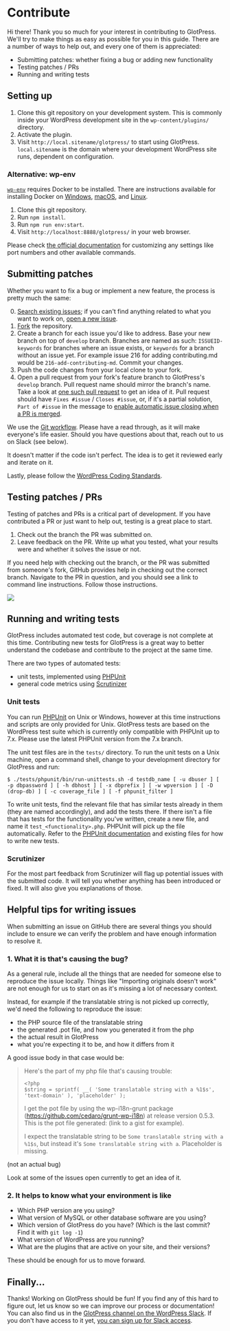 # Contribute

Hi there! Thank you so much for your interest in contributing to GlotPress. We'll try to make things as easy as possible for you in this guide. There are a number of ways to help out, and every one of them is appreciated:

* Submitting patches: whether fixing a bug or adding new functionality
* Testing patches / PRs
* Running and writing tests

## Setting up

1. Clone this git repository on your development system. This is commonly inside your WordPress development site in the `wp-content/plugins/` directory.
2. Activate the plugin.
3. Visit `http://local.sitename/glotpress/` to start using GlotPress. `local.sitename` is the domain where your development WordPress site runs, dependent on configuration.

### Alternative: wp-env

[`wp-env`](https://developer.wordpress.org/block-editor/reference-guides/packages/packages-env/) requires Docker to be installed. There are instructions available for installing Docker on [Windows](https://docs.docker.com/desktop/windows/install/), [macOS](https://docs.docker.com/desktop/mac/install/), and [Linux](https://docs.docker.com/engine/install/ubuntu/).

1. Clone this git repository.
2. Run `npm install`.
3. Run `npm run env:start`.
4. Visit `http://localhost:8888/glotpress/` in your web browser.

Please check [the official documentation](https://developer.wordpress.org/block-editor/reference-guides/packages/packages-env/) for customizing any settings like port numbers and other available commands.

## Submitting patches

Whether you want to fix a bug or implement a new feature, the process is pretty much the same:

0. [Search existing issues](https://github.com/GlotPress/GlotPress-WP/issues); if you can't find anything related to what you want to work on, [open a new issue](#helpful-tips-for-writing-issues).
1. [Fork](https://github.com/GlotPress/GlotPress-WP/fork) the repository.
2. Create a branch for each issue you'd like to address. Base your new branch on top of `develop` branch. Branches are named as such: `ISSUEID-keywords` for branches where an issue exists, or `keywords` for a branch without an issue yet. For example issue 216 for adding contributing.md would be `216-add-contributing-md`. Commit your changes.
3. Push the code changes from your local clone to your fork.
4. Open a pull request from your fork's feature branch to GlotPress's `develop` branch. Pull request name should mirror the branch's name. Take a look at [one such pull request](https://github.com/GlotPress/GlotPress-WP/pull/241) to get an idea of it. Pull request should have `Fixes #issue` / `Closes #issue`, or, if it's a partial solution, `Part of #issue` in the message to [enable automatic issue closing when a PR is merged](https://docs.github.com/en/issues/tracking-your-work-with-issues/linking-a-pull-request-to-an-issue).

We use the [Git workflow](https://github.com/GlotPress/GlotPress-WP/wiki/5.-Git-workflow). Please have a read through, as it will make everyone's life easier. Should you have questions about that, reach out to us on Slack (see below).

It doesn't matter if the code isn't perfect. The idea is to get it reviewed early and iterate on it.

Lastly, please follow the [WordPress Coding Standards](https://developer.wordpress.org/coding-standards/wordpress-coding-standards/).

## Testing patches / PRs

Testing of patches and PRs is a critical part of development. If you have contributed a PR or just want to help out, testing is a great place to start.

1. Check out the branch the PR was submitted on.
2. Leave feedback on the PR. Write up what you tested, what your results were and whether it solves the issue or not.

If you need help with checking out the branch, or the PR was submitted from someone's fork, GitHub provides help in checking out the correct branch. Navigate to the PR in question, and you should see a link to command line instructions. Follow those instructions.

![](https://cloud.githubusercontent.com/assets/617637/12953405/9df99808-d01a-11e5-88eb-958d23871f87.png)

## Running and writing tests

GlotPress includes automated test code, but coverage is not complete at this time. Contributing new tests for GlotPress is a great way to better understand the codebase and contribute to the project at the same time.

There are two types of automated tests:

* unit tests, implemented using [PHPUnit](https://phpunit.de/)
* general code metrics using [Scrutinizer](https://scrutinizer-ci.com/)

### Unit tests

You can run [PHPUnit](https://phpunit.de/) on Unix or Windows, however at this time instructions and scripts are only provided for Unix.  GlotPress tests are based on the WordPress test suite which is currently only compatible with PHPUnit up to 7.x. Please use the latest PHPUnit version from the 7.x branch.

The unit test files are in the `tests/` directory. To run the unit tests on a Unix machine, open a command shell, change to your development directory for GlotPress and run:

```
$ ./tests/phpunit/bin/run-unittests.sh -d testdb_name [ -u dbuser ] [ -p dbpassword ] [ -h dbhost ] [ -x dbprefix ] [ -w wpversion ] [ -D (drop-db) ] [ -c coverage_file ] [ -f phpunit_filter ]
```

To write unit tests, find the relevant file that has similar tests already in them (they are named accordingly), and add the tests there. If there isn't a file that has tests for the functionality you've written, create a new file, and name it `test_<functionality>.php`. PHPUnit will pick up the file automatically. Refer to the [PHPUnit documentation](https://phpunit.de/documentation.html) and existing files for how to write new tests.

### Scrutinizer

For the most part feedback from Scrutinizer will flag up potential issues with the submitted code. It will tell you whether anything has been introduced or fixed. It will also give you explanations of those.

## Helpful tips for writing issues

When submitting an issue on GitHub there are several things you should include to ensure we can verify the problem and have enough information to resolve it.

### 1. What it is that's causing the bug?

As a general rule, include all the things that are needed for someone else to reproduce the issue locally. Things like "Importing originals doesn't work" are not enough for us to start on as it's missing a lot of necessary context.

Instead, for example if the translatable string is not picked up correctly, we'd need the following to reproduce the issue:

* the PHP source file of the translatable string
* the generated .pot file, and how you generated it from the php
* the actual result in GlotPress
* what you're expecting it to be, and how it differs from it

A good issue body in that case would be:

> Here's the part of my php file that's causing trouble:
>
> ```
> <?php
> $string = sprintf( __( 'Some translatable string with a %1$s', 'text-domain' ), 'placeholder' );
> ```
>
> I get the pot file by using the wp-i18n-grunt package (https://github.com/cedaro/grunt-wp-i18n) at release version 0.5.3. This is the pot file generated: (link to a gist for example).
>
> I expect the translatable string to be `Some translatable string with a %1$s`, but instead it's `Some translatable string with a`. Placeholder is missing.

(not an actual bug)

Look at some of the issues open currently to get an idea of it.

### 2. It helps to know what your environment is like

* Which PHP version are you using?
* What version of MySQL or other database software are you using?
* Which version of GlotPress do you have? (Which is the last commit? Find it with `git log -1`)
* What version of WordPress are you running?
* What are the plugins that are active on your site, and their versions?

These should be enough for us to move forward.

## Finally...

Thanks! Working on GlotPress should be fun! If you find any of this hard to figure out, let us know so we can improve our process or documentation! You can also find us in the [GlotPress channel on the WordPress Slack](https://wordpress.slack.com/messages/glotpress/). If you don't have access to it yet, [you can sign up for Slack access](https://make.wordpress.org/chat/).

